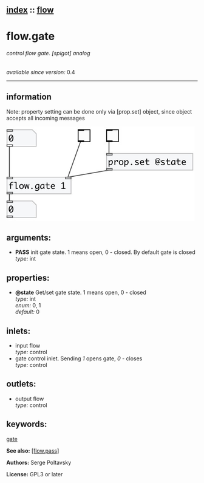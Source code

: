 [index](index.html) :: [flow](category_flow.html)
---

# flow.gate

###### control flow gate. [spigot] analog

*available since version:* 0.4

---


## information
Note: property setting can be done only via [prop.set] object, since object accepts all incoming messages


[![example](../examples/img/flow.gate.jpg)](../examples/pd/flow.gate.pd)



## arguments:

* **PASS**
init gate state. 1 means open, 0 - closed. By default gate is closed<br>
_type:_ int<br>





## properties:

* **@state** 
Get/set gate state. 1 means open, 0 - closed<br>
_type:_ int<br>
_enum:_ 0, 1<br>
_default:_ 0<br>



## inlets:

* input flow<br>
_type:_ control
* gate control inlet. Sending *1* opens gate, *0* - closes<br>
_type:_ control



## outlets:

* output flow<br>
_type:_ control



## keywords:

[gate](keywords/gate.html)



**See also:**
[\[flow.pass\]](flow.pass.html)




**Authors:** Serge Poltavsky




**License:** GPL3 or later





